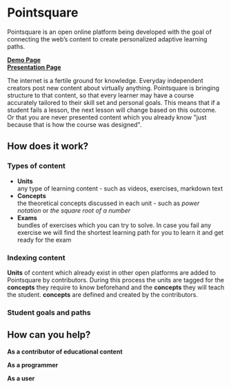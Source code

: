 # Pointsquare #

Pointsquare is an open online platform being developed with the goal of connecting the web’s content to create personalized adaptive learning paths. 

**[Demo Page](https://pointsquare.herokuapp.com/)**  
**[Presentation Page](http://pointsquare.org/)**  

The internet is a fertile ground for knowledge. Everyday independent creators post new content about virtually anything. Pointsquare is bringing structure to that content, so that every learner may have a course accurately tailored to their skill set and personal goals. This means that if a student fails a lesson, the next lesson will change based on this outcome. Or that you are never presented content which you already know "just because that is how the course was designed".


## How does it work? ##
### Types of content ###  
- **Units**   
any type of learning content - such as videos, exercises, markdown text
- **Concepts**  
the theoretical concepts discussed in each unit - such as *power notation* or *the square root of a number* 
- **Exams**  
bundles of exercises which you can try to solve. In case you fail any exercise we will find the shortest learning path for you to learn it and get ready for the exam

### Indexing content ###  
**Units** of content which already exist in other open platforms are added to Pointsquare by contributors. During this process the units are tagged for the **concepts** they require to know beforehand and the **concepts** they will teach the student. **concepts** are defined and created by the contributors.

### Student goals and paths ###

## How can you help? ##
**As a contributor of educational content**

**As a programmer**

**As a user**
